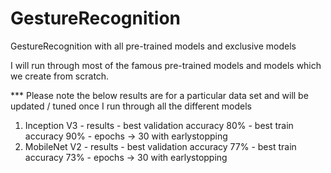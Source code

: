 # GestureRecognition
GestureRecognition with all pre-trained models and exclusive models

I will run through most of the famous pre-trained models and models which we create from scratch.

*** Please note the below results are for a particular data set and will be updated / tuned once I run through all the different models
1. Inception V3 - results - best validation accuracy 80% - best train accuracy 90% - epochs -> 30 with earlystopping
2. MobileNet V2 - results - best validation accuracy 77% - best train accuracy 73% - epochs -> 30 with earlystopping
